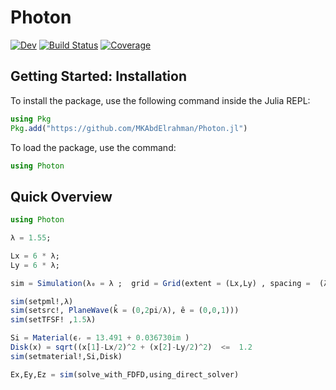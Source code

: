 # Photon


<!-- [![Stable](https://img.shields.io/badge/docs-stable-blue.svg)](https://MKAbdElrahman.github.io/Photon.jl/stable) -->
[![Dev](https://img.shields.io/badge/docs-dev-blue.svg)](https://MKAbdElrahman.github.io/Photon.jl/dev)
[![Build Status](https://github.com/MKAbdElrahman/Photon.jl/workflows/CI/badge.svg)](https://github.com/MKAbdElrahman/Photon.jl/actions)
[![Coverage](https://codecov.io/gh/MKAbdElrahman/Photon.jl/branch/master/graph/badge.svg)](https://codecov.io/gh/MKAbdElrahman/Photon.jl)

## Getting Started: Installation 
To install the package, use the following command inside the Julia REPL:
```julia
using Pkg
Pkg.add("https://github.com/MKAbdElrahman/Photon.jl")
```

To load the package, use the command:

```julia
using Photon
```
## Quick Overview
```julia
using Photon

λ = 1.55;

Lx = 6 * λ; 
Ly = 6 * λ;

sim = Simulation(λ₀ = λ ;  grid = Grid(extent = (Lx,Ly) , spacing =  (λ/40,λ/40) ))

sim(setpml!,λ)
sim(setsrc!, PlaneWave(k̂ = (0,2pi/λ), ê = (0,0,1)))
sim(setTFSF! ,1.5λ)

Si = Material(ϵᵣ = 13.491 + 0.036730im )
Disk(x) = sqrt((x[1]-Lx/2)^2 + (x[2]-Ly/2)^2)  <=  1.2 
sim(setmaterial!,Si,Disk)

Ex,Ey,Ez = sim(solve_with_FDFD,using_direct_solver)

```
